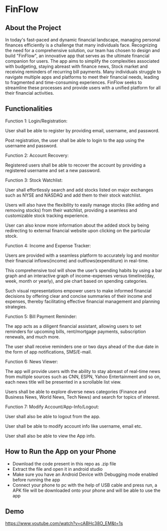 # FinFlow

<h2>About the Project</h2>
In today's fast-paced and dynamic financial landscape, managing personal finances efficiently is a challenge that many individuals face. Recognizing the need for a comprehensive solution, our team has chosen to design and build "FinFlow", an innovative app that serves as the ultimate financial companion for users. The app aims to simplify the complexities associated with budgeting, staying abreast with finance news, Stock market and receiving reminders of recurring bill payments. Many individuals struggle to navigate multiple apps and platforms to meet ​their​ financial needs, leading to fragmented and time-consuming experiences. FinFlow seeks to streamline these processes and provide users with a unified platform for all their financial activities.

<h2>Functionalities</h2>

Function 1: Login/Registration: 

User shall be able to register by providing email, username, and password. 

Post registration, the user shall be able to login to the app using the username and password.  

Function 2: Account Recovery: 

Registered users shall be able to recover the account by providing a registered username and set a new password. 

Function 3: Stock Watchlist: 

User shall effortlessly search and add stocks listed on major exchanges such as NYSE and NASDAQ and add them to their stock watchlist. 

Users will also have the flexibility to easily manage stocks (like adding and removing stocks) from their watchlist, providing a seamless and customizable stock tracking experience. 

​​User can also know more information about the added stock by being redirecting to external financial website upon clicking on the particular stock.​  

Function 4: Income and Expense Tracker:  

Users are provided with a seamless platform to accurately log and monitor their financial inflows(income) and outflows(expenditure) in real-time.  

This comprehensive tool will show the user’s spending habits by using a bar graph and an interactive graph of income-expenses versus timeline(day, week, month or yearly), and pie chart based on spending categories. 

Such visual representations empower users to make informed financial decisions by offering clear and concise summaries of their income and expenses, thereby facilitating effective financial management and planning strategies. 

​​Function 5: Bill Payment Reminder:​  

​​The app acts as a diligent financial assistant, allowing users to set reminders for upcoming bills, rent/mortgage payments, subscription renewals, and much more.​  

The user shall receive reminders one or two days ahead of the due date in the form of app notifications, SMS/E-mail. 

​​Function 6: News Viewer:​  

The app will provide users with the ability to stay abreast of real-time news from multiple sources such as CNN, ESPN, Yahoo Entertainment and so on, each news title will be presented in a scrollable list view. 

Users shall be able to explore diverse news categories (Finance and Business News, World News, Tech News) and search for topics of interest.  

Function 7: Modify Account/App-Info/Logout: 

User shall also be able to logout from the app. 

User shall be able to modify account info like username, email etc. 

User shall also be able to view the App info.  


<h2>How to Run the App on your Phone</h2>
<ul>
  <li>Download the code present in this repo as .zip file</li>
  <li>Extract the file and open it in android studio</li>
  <li>Make sure you have an Android Device with Debugging mode enabled before running the app</li>
  <li>Connect your phone to pc with the help of USB cable and press run, a APK file will be downloaded onto your phone and will be able to use the app</li>
  
</ul>

<h2>Demo</h2>

https://www.youtube.com/watch?v=cABHc38O_EM&t=1s
